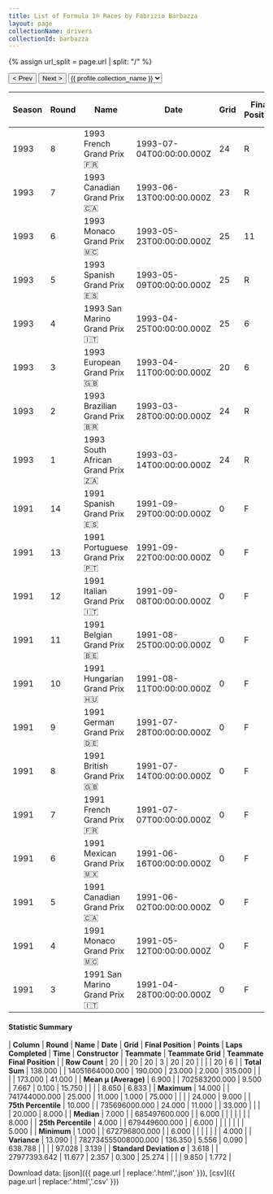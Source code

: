 ```yaml
---
title: List of Formula 1® Races by Fabrizio Barbazza
layout: page
collectionName: drivers
collectionId: barbazza
---
```


{% assign url_split = page.url | split: "/" %}
<div id="collection-navigation">
<button onclick="selector.options[selector.selectedIndex-1].value && (window.location = selector.options[selector.selectedIndex-1].value);">&lt; Prev</button>
<button onclick="selector.options[selector.selectedIndex+1].value && (window.location = selector.options[selector.selectedIndex+1].value);">Next &gt;</button>
<select id="selector" onchange="this.options[this.selectedIndex].value && (window.location = this.options[this.selectedIndex].value);">
  {% for collectionId in site.data[page.collectionName].refs %}
    {% if collectionId == page.collectionId %}
      {% assign selected = "selected" %}
    {% else %}
      {% assign selected = "" %}
    {% endif %}
    {% assign profile = site.data[page.collectionName][collectionId].profile %}
    <option value="/f1/{{ page.collectionName }}/{{ collectionId }}/{{ url_split[4] }}" {{ selected }}>{{ profile.collection_name }}</option>
  {% endfor %}
</select>
</div>

| Season | Round | Name | Date | Grid | Final Position | Points | Laps Completed | Time | Constructor | Teammate | Teammate Grid | Teammate Final Position |
|--|--|--|--|--|--|--|--|--|--|--|--|--|
| 1993 | 8 | 1993 French Grand Prix 🇫🇷 | 1993-07-04T00:00:00.000Z | 24 | R | 0.0 | 16 |   | Minardi 🇮🇹 | [Christian Fittipaldi 🇧🇷](/f1/drivers/fittipaldi) | 23 | 8 |
| 1993 | 7 | 1993 Canadian Grand Prix 🇨🇦 | 1993-06-13T00:00:00.000Z | 23 | R | 0.0 | 33 |   | Minardi 🇮🇹 | [Christian Fittipaldi 🇧🇷](/f1/drivers/fittipaldi) | 17 | 9 |
| 1993 | 6 | 1993 Monaco Grand Prix 🇲🇨 | 1993-05-23T00:00:00.000Z | 25 | 11 | 0.0 | 75 |   | Minardi 🇮🇹 | [Christian Fittipaldi 🇧🇷](/f1/drivers/fittipaldi) | 17 | 5 |
| 1993 | 5 | 1993 Spanish Grand Prix 🇪🇸 | 1993-05-09T00:00:00.000Z | 25 | R | 0.0 | 37 |   | Minardi 🇮🇹 | [Christian Fittipaldi 🇧🇷](/f1/drivers/fittipaldi) | 20 | 8 |
| 1993 | 4 | 1993 San Marino Grand Prix 🇮🇹 | 1993-04-25T00:00:00.000Z | 25 | 6 | 1.0 | 59 |   | Minardi 🇮🇹 | [Christian Fittipaldi 🇧🇷](/f1/drivers/fittipaldi) | 23 | R |
| 1993 | 3 | 1993 European Grand Prix 🇬🇧 | 1993-04-11T00:00:00.000Z | 20 | 6 | 1.0 | 74 |   | Minardi 🇮🇹 | [Christian Fittipaldi 🇧🇷](/f1/drivers/fittipaldi) | 16 | 7 |
| 1993 | 2 | 1993 Brazilian Grand Prix 🇧🇷 | 1993-03-28T00:00:00.000Z | 24 | R | 0.0 | 0 |   | Minardi 🇮🇹 | [Christian Fittipaldi 🇧🇷](/f1/drivers/fittipaldi) | 20 | R |
| 1993 | 1 | 1993 South African Grand Prix 🇿🇦 | 1993-03-14T00:00:00.000Z | 24 | R | 0.0 | 21 |   | Minardi 🇮🇹 | [Christian Fittipaldi 🇧🇷](/f1/drivers/fittipaldi) | 13 | 4 |
| 1991 | 14 | 1991 Spanish Grand Prix 🇪🇸 | 1991-09-29T00:00:00.000Z | 0 | F | 0.0 | 0 |   | AGS 🇫🇷 | [Olivier Grouillard 🇫🇷](/f1/drivers/grouillard) | 0 | F |
| 1991 | 13 | 1991 Portuguese Grand Prix 🇵🇹 | 1991-09-22T00:00:00.000Z | 0 | F | 0.0 | 0 |   | AGS 🇫🇷 | [Gabriele Tarquini 🇮🇹](/f1/drivers/tarquini) | 0 | F |
| 1991 | 12 | 1991 Italian Grand Prix 🇮🇹 | 1991-09-08T00:00:00.000Z | 0 | F | 0.0 | 0 |   | AGS 🇫🇷 | [Gabriele Tarquini 🇮🇹](/f1/drivers/tarquini) | 0 | F |
| 1991 | 11 | 1991 Belgian Grand Prix 🇧🇪 | 1991-08-25T00:00:00.000Z | 0 | F | 0.0 | 0 |   | AGS 🇫🇷 | [Gabriele Tarquini 🇮🇹](/f1/drivers/tarquini) | 0 | F |
| 1991 | 10 | 1991 Hungarian Grand Prix 🇭🇺 | 1991-08-11T00:00:00.000Z | 0 | F | 0.0 | 0 |   | AGS 🇫🇷 | [Gabriele Tarquini 🇮🇹](/f1/drivers/tarquini) | 0 | F |
| 1991 | 9 | 1991 German Grand Prix 🇩🇪 | 1991-07-28T00:00:00.000Z | 0 | F | 0.0 | 0 |   | AGS 🇫🇷 | [Gabriele Tarquini 🇮🇹](/f1/drivers/tarquini) | 0 | F |
| 1991 | 8 | 1991 British Grand Prix 🇬🇧 | 1991-07-14T00:00:00.000Z | 0 | F | 0.0 | 0 |   | AGS 🇫🇷 | [Gabriele Tarquini 🇮🇹](/f1/drivers/tarquini) | 0 | F |
| 1991 | 7 | 1991 French Grand Prix 🇫🇷 | 1991-07-07T00:00:00.000Z | 0 | F | 0.0 | 0 |   | AGS 🇫🇷 | [Gabriele Tarquini 🇮🇹](/f1/drivers/tarquini) | 0 | F |
| 1991 | 6 | 1991 Mexican Grand Prix 🇲🇽 | 1991-06-16T00:00:00.000Z | 0 | F | 0.0 | 0 |   | AGS 🇫🇷 | [Gabriele Tarquini 🇮🇹](/f1/drivers/tarquini) | 0 | F |
| 1991 | 5 | 1991 Canadian Grand Prix 🇨🇦 | 1991-06-02T00:00:00.000Z | 0 | F | 0.0 | 0 |   | AGS 🇫🇷 | [Gabriele Tarquini 🇮🇹](/f1/drivers/tarquini) | 0 | F |
| 1991 | 4 | 1991 Monaco Grand Prix 🇲🇨 | 1991-05-12T00:00:00.000Z | 0 | F | 0.0 | 0 |   | AGS 🇫🇷 | [Gabriele Tarquini 🇮🇹](/f1/drivers/tarquini) | 24 | R |
| 1991 | 3 | 1991 San Marino Grand Prix 🇮🇹 | 1991-04-28T00:00:00.000Z | 0 | F | 0.0 | 0 |   | AGS 🇫🇷 | [Gabriele Tarquini 🇮🇹](/f1/drivers/tarquini) | 0 | F |

#### Statistic Summary

| **Column** | **Round** | **Name** | **Date** | **Grid** | **Final Position** | **Points** | **Laps Completed** | **Time** | **Constructor** | **Teammate** | **Teammate Grid** | **Teammate Final Position** |
| **Row Count** | 20 |  | 20 | 20 | 3 | 20 | 20 |  |  |  | 20 | 6 |
| **Total Sum** | 138.000 |  | 14051664000.000 | 190.000 | 23.000 | 2.000 | 315.000 |  |  |  | 173.000 | 41.000 |
| **Mean μ (Average)** | 6.900 |  | 702583200.000 | 9.500 | 7.667 | 0.100 | 15.750 |  |  |  | 8.650 | 6.833 |
| **Maximum** | 14.000 |  | 741744000.000 | 25.000 | 11.000 | 1.000 | 75.000 |  |  |  | 24.000 | 9.000 |
| **75th Percentile** | 10.000 |  | 735696000.000 | 24.000 | 11.000 |  | 33.000 |  |  |  | 20.000 | 8.000 |
| **Median** | 7.000 |  | 685497600.000 |  | 6.000 |  |  |  |  |  |  | 8.000 |
| **25th Percentile** | 4.000 |  | 679449600.000 |  | 6.000 |  |  |  |  |  |  | 5.000 |
| **Minimum** | 1.000 |  | 672796800.000 |  | 6.000 |  |  |  |  |  |  | 4.000 |
| **Variance** | 13.090 |  | 782734555008000.000 | 136.350 | 5.556 | 0.090 | 638.788 |  |  |  | 97.028 | 3.139 |
| **Standard Deviation σ** | 3.618 |  | 27977393.642 | 11.677 | 2.357 | 0.300 | 25.274 |  |  |  | 9.850 | 1.772 |

Download data: [json]({{ page.url | replace:'.html','.json' }}), [csv]({{ page.url | replace:'.html','.csv' }})
